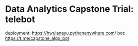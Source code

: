 # Data Analytics Capstone Trial: telebot 

deployment: https://hwulanayu.pythonanywhere.com/
bot: https://t.me/capstone_algo_bot
